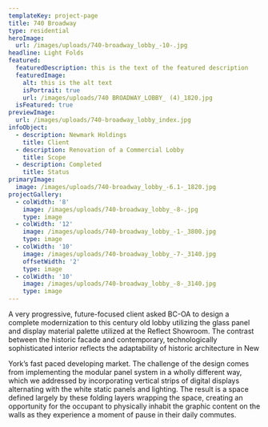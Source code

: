 ```yaml
---
templateKey: project-page
title: 740 Broadway
type: residential
heroImage:
  url: /images/uploads/740-broadway_lobby_-10-.jpg
headline: Light Folds
featured:
  featuredDescription: this is the text of the featured description
  featuredImage:
    alt: this is the alt text
    isPortrait: true
    url: /images/uploads/740 BROADWAY_LOBBY_ (4)_1820.jpg
  isFeatured: true
previewImage:
  url: /images/uploads/740-broadway_lobby_index.jpg
infoObject:
  - description: Newmark Holdings
    title: Client
  - description: Renovation of a Commercial Lobby
    title: Scope
  - description: Completed
    title: Status
primaryImage:
  image: /images/uploads/740-broadway_lobby_-6.1-_1820.jpg
projectGallery:
  - colWidth: '8'
    image: /images/uploads/740-broadway_lobby_-8-.jpg
    type: image
  - colWidth: '12'
    image: /images/uploads/740-broadway_lobby_-1-_3800.jpg
    type: image
  - colWidth: '10'
    image: /images/uploads/740-broadway_lobby_-7-_3140.jpg
    offsetWidth: '2'
    type: image
  - colWidth: '10'
    image: /images/uploads/740-broadway_lobby_-8-_3140.jpg
    type: image
---
```

A very progressive, future-focused client asked BC-OA to design a complete modernization to this century old lobby utilizing the glass panel and display material palette utilized at the Reflect Showroom. The contrast between the historic facade and contemporary, technologically sophisticated interior reflects the adaptability of historic architecture in New

York’s fast paced developing market. The challenge of the design comes from implementing the modular panel system in a wholly different way, which we addressed by incorporating vertical strips of digital displays alternating with the white static panels and lighting. The result is a space defined largely by these folding layers wrapping the space, creating an opportunity for the occupant to physically inhabit the graphic content on the walls as they experience a moment of pause in their daily commutes.
